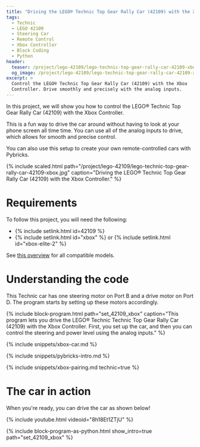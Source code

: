 ```yaml
---
title: "Driving the LEGO® Technic Top Gear Rally Car (42109) with the Xbox Controller"
tags:
  - Technic
  - LEGO 42109
  - Steering Car
  - Remote Control
  - Xbox Controller
  - Block Coding
  - Python
header:
  teaser: /project/lego-42109/lego-technic-top-gear-rally-car-42109-xbox.jpg
  og_image: /project/lego-42109/lego-technic-top-gear-rally-car-42109-xbox-og.jpg
excerpt: >
  Control the LEGO® Technic Top Gear Rally Car (42109) with the Xbox
  Controller. Drive smoothly and precisely with the analog inputs.
---
```


In this project, we will show you how to control the LEGO® Technic Top Gear
Rally Car (42109) with the Xbox Controller.

This is a fun way to drive the car around without having to look at your
phone screen all time time. You can use all of the analog inputs to drive,
which allows for smooth and precise control.

You can also use this setup to
create your own remote-controlled cars with Pybricks.

{% include scaled.html
  path="/project/lego-42109/lego-technic-top-gear-rally-car-42109-xbox.jpg"
  caption="Driving the LEGO® Technic Top Gear Rally Car (42109) with the Xbox Controller."
%}

# Requirements

To follow this project, you will need the following:

- {% include setlink.html id=42109 %}
- {% include setlink.html id="xbox" %} or {% include setlink.html id="xbox-elite-2" %}

See <a href="https://docs.pybricks.com/en/latest/iodevices/xboxcontroller.html#compatible-controllers" target="_blank">
this overview</a> for all compatible models.


# Understanding the code

This Technic car has one steering motor on Port B and a drive motor on
Port D. The program starts by setting up these motors accordingly.

{% include block-program.html path="set_42109_xbox"
  caption="This program lets you drive the LEGO® Technic Technic Top Gear Rally Car (42109)
  with the Xbox Controller. First, you set up the car, and then you can
  control the steering and power level using the analog inputs." %}

{% include snippets/xbox-car.md %}

{% include snippets/pybricks-intro.md %}

{% include snippets/xbox-pairing.md technic=true %}

# The car in action

When you're ready, you can drive the car as shown below!

{% include youtube.html videoid="8h18Et1ZTjU" %}

{%
  include block-program-as-python.html
  show_intro=true
  path="set_42109_xbox"
%}




